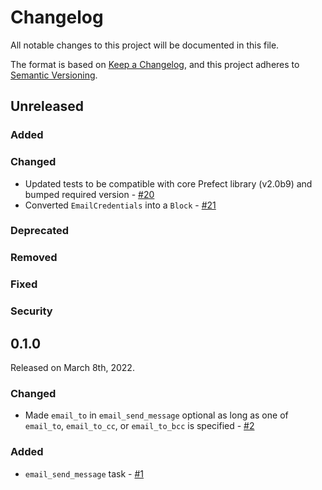 # Changelog

All notable changes to this project will be documented in this file.

The format is based on [Keep a Changelog](https://keepachangelog.com/en/1.0.0/),
and this project adheres to [Semantic Versioning](https://semver.org/spec/v2.0.0.html).

## Unreleased

### Added

### Changed

- Updated tests to be compatible with core Prefect library (v2.0b9) and bumped required version - [#20](https://github.com/PrefectHQ/prefect_email/pull/20)
- Converted `EmailCredentials` into a `Block` - [#21](https://github.com/PrefectHQ/prefect-sqlalchemy/pull/21)

### Deprecated

### Removed

### Fixed

### Security

## 0.1.0

Released on March 8th, 2022.

### Changed

- Made `email_to` in `email_send_message` optional as long as one of `email_to`, `email_to_cc`, or `email_to_bcc` is specified - [#2](https://github.com/PrefectHQ/prefect-email/pull/2)

### Added

- `email_send_message` task - [#1](https://github.com/PrefectHQ/prefect-email/pull/1)
